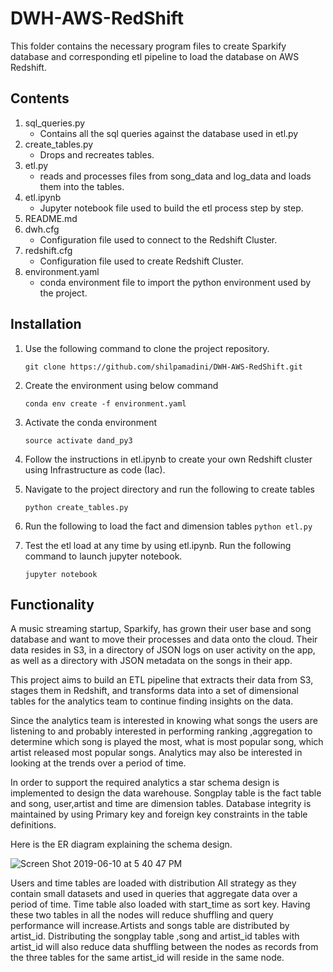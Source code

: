# DWH-AWS-RedShift

This folder contains the necessary program files to create Sparkify database and
corresponding etl pipeline to load the database on AWS Redshift.

## Contents

1. sql_queries.py
    * Contains all the sql queries against the database used in etl.py
2. create_tables.py
    * Drops and recreates tables.
3. etl.py
    * reads and processes files from song_data and log_data and
      loads them into the tables.
4. etl.ipynb
    * Jupyter notebook file used to build the etl process step by step.
5. README.md
6. dwh.cfg
    * Configuration file used to connect to the Redshift Cluster.
7. redshift.cfg
    * Configuration file used to create Redshift Cluster.
8. environment.yaml
    * conda environment file to import the python environment used by the project.


## Installation

1. Use the following command to clone the project repository.

    ```
    git clone https://github.com/shilpamadini/DWH-AWS-RedShift.git
    ```

2. Create the environment using below command

    ```
    conda env create -f environment.yaml
    ```

3. Activate the conda environment

    ```
    source activate dand_py3
    ```

4. Follow the instructions in etl.ipynb to create your own Redshift cluster
 using Infrastructure as code (Iac).

5. Navigate to the project directory and run the following to create tables
     ```
     python create_tables.py
     ```
6. Run the following to load the fact and dimension tables
         ```
         python etl.py
         ```
7. Test the etl load at any time by using etl.ipynb. Run the following command to launch jupyter notebook.
    ```
    jupyter notebook
    ```


## Functionality

A music streaming startup, Sparkify, has grown their user base and song database and want to move their processes and data onto the cloud. Their data resides in S3, in a directory of JSON logs on user activity on the app, as well as a directory with JSON metadata on the songs in their app.

This project aims to build an ETL pipeline that extracts their data from S3, stages them in Redshift, and transforms data into a set of dimensional tables for the analytics team to continue finding insights on the data.

Since the analytics team is interested in knowing what songs the users are listening to and probably interested in performing ranking ,aggregation to determine which song is played the most, what is most popular song, which artist released most popular songs. Analytics may also be interested in looking at the trends over a period of time.

In order to support the required analytics a star schema design is implemented to design the data warehouse. Songplay table is the fact table and song, user,artist and time are dimension tables. Database integrity is maintained by using Primary key and foreign key constraints in the table definitions.

Here is the ER diagram explaining the schema design.

![Screen Shot 2019-06-10 at 5 40 47 PM](https://user-images.githubusercontent.com/16230330/59241519-d844a280-8bbc-11e9-894e-0dca550dc6ca.png)

 Users and time tables are loaded with distribution All strategy as they contain small datasets and used in queries that aggregate data over a period of time. Time table also loaded with start_time as sort key. Having these two tables in all the nodes will reduce shuffling and query performance will increase.Artists and songs table are distributed by artist_id. Distributing the  songplay table ,song and artist_id tables with artist_id will also reduce data shuffling between the nodes as records from the three tables for the same artist_id will reside in the same node. 

